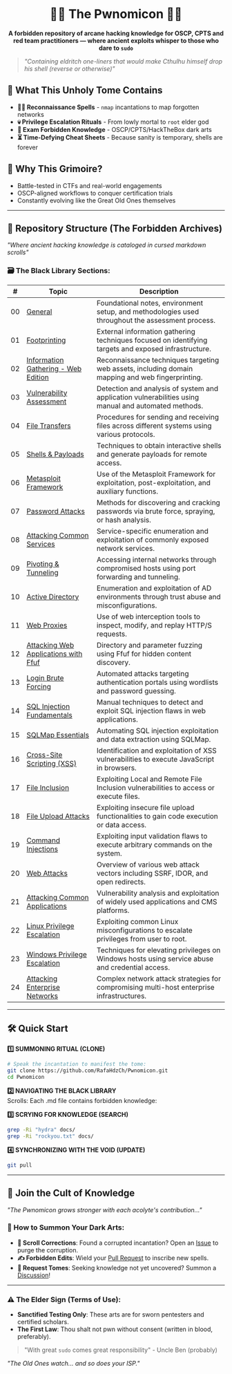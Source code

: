 <h1 align="center">📜🐙 The Pwnomicon 🐙📜</h1>
<p align="center"><strong>
A forbidden repository of arcane hacking knowledge for OSCP, CPTS and red team practitioners — where ancient exploits whisper to those who dare to <code>sudo</code>
</strong></p>

> *"Containing eldritch one-liners that would make Cthulhu himself drop his shell (reverse or otherwise)"*  

## 🔮 What This Unholy Tome Contains  
- **🕵️‍♂️ Reconnaissance Spells** - `nmap` incantations to map forgotten networks  
- **💀 Privilege Escalation Rituals** - From lowly mortal to `root` elder god  
- **📜 Exam Forbidden Knowledge** - OSCP/CPTS/HackTheBox dark arts  
- **⏳ Time-Defying Cheat Sheets** - Because sanity is temporary, shells are forever  

## 🌌 Why This Grimoire?
- Battle-tested in CTFs and real-world engagements
- OSCP-aligned workflows to conquer certification trials
- Constantly evolving like the Great Old Ones themselves

---

## 📂 Repository Structure (The Forbidden Archives)  
*"Where ancient hacking knowledge is cataloged in cursed markdown scrolls"*  

### 🗃️ The Black Library Sections:

| #  | Topic | Description |  
|----|-------|-------------|             
| 00 | [General](./docs/00-general.md)                                             | Foundational notes, environment setup, and methodologies used throughout the assessment process.     |
| 01 | [Footprinting](./docs/01-footprinting.md)                                   | External information gathering techniques focused on identifying targets and exposed infrastructure. |
| 02 | [Information Gathering - Web Edition](./docs/02-information-gathering.md)   | Reconnaissance techniques targeting web assets, including domain mapping and web fingerprinting.     |
| 03 | [Vulnerability Assessment](./docs/03-vulnerability-assessment.md)           | Detection and analysis of system and application vulnerabilities using manual and automated methods. |
| 04 | [File Transfers](./docs/04-file-transfers.md)                               | Procedures for sending and receiving files across different systems using various protocols.         |
| 05 | [Shells & Payloads](./docs/05-shells-payloads.md)                           | Techniques to obtain interactive shells and generate payloads for remote access.                     |
| 06 | [Metasploit Framework](./docs/06-metasploit-framework.md)                   | Use of the Metasploit Framework for exploitation, post-exploitation, and auxiliary functions.        |
| 07 | [Password Attacks](./docs/07-password-attacks.md)                           | Methods for discovering and cracking passwords via brute force, spraying, or hash analysis.          |
| 08 | [Attacking Common Services](./docs/08-common-services.md)                   | Service-specific enumeration and exploitation of commonly exposed network services.                  |
| 09 | [Pivoting & Tunneling](./docs/09-pivoting-tunneling.md)                     | Accessing internal networks through compromised hosts using port forwarding and tunneling.           |
| 10 | [Active Directory](./docs/10-active-directory.md)                           | Enumeration and exploitation of AD environments through trust abuse and misconfigurations.           |
| 11 | [Web Proxies](./docs/11-web-proxies.md)                                     | Use of web interception tools to inspect, modify, and replay HTTP/S requests.                        |
| 12 | [Attacking Web Applications with Ffuf](./docs/12-web-apps-ffuf.md)          | Directory and parameter fuzzing using Ffuf for hidden content discovery.                             |
| 13 | [Login Brute Forcing](./docs/13-login-brute-forcing.md)                     | Automated attacks targeting authentication portals using wordlists and password guessing.            |
| 14 | [SQL Injection Fundamentals](./docs/14-sql-injection-fundamentals.md)       | Manual techniques to detect and exploit SQL injection flaws in web applications.                     |
| 15 | [SQLMap Essentials](./docs/15-sqlmap-essentials.md)                         | Automating SQL injection exploitation and data extraction using SQLMap.                              |
| 16 | [Cross-Site Scripting (XSS)](./docs/16-xss.md)                              | Identification and exploitation of XSS vulnerabilities to execute JavaScript in browsers.            |
| 17 | [File Inclusion](./docs/17-file-inclusion.md)                               | Exploiting Local and Remote File Inclusion vulnerabilities to access or execute files.               |
| 18 | [File Upload Attacks](./docs/18-file-upload-attacks.md)                     | Exploiting insecure file upload functionalities to gain code execution or data access.               |
| 19 | [Command Injections](./docs/19-command-injections.md)                       | Exploiting input validation flaws to execute arbitrary commands on the system.                       |
| 20 | [Web Attacks](./docs/20-web-attacks.md)                                     | Overview of various web attack vectors including SSRF, IDOR, and open redirects.                     |
| 21 | [Attacking Common Applications](./docs/21-attacking-common-applications.md) | Vulnerability analysis and exploitation of widely used applications and CMS platforms.               |
| 22 | [Linux Privilege Escalation](./docs/22-linux-privilege-escalation.md)       | Exploiting common Linux misconfigurations to escalate privileges from user to root.                  |
| 23 | [Windows Privilege Escalation](./docs/23-windows-privilege-escalation.md)   | Techniques for elevating privileges on Windows hosts using service abuse and credential access.      |
| 24 | [Attacking Enterprise Networks](./docs/24-attacking-enterprise-networks.md) | Complex network attack strategies for compromising multi-host enterprise infrastructures.            |

---


## 🛠️ Quick Start  

**1️⃣ SUMMONING RITUAL (CLONE)**
   ```bash
   # Speak the incantation to manifest the tome:  
   git clone https://github.com/RafaHdzCh/Pwnomicon.git  
   cd Pwnomicon
   ```
**2️⃣ NAVIGATING THE BLACK LIBRARY**  
   Scrolls: Each .md file contains forbidden knowledge:
   
**3️⃣ SCRYING FOR KNOWLEDGE (SEARCH)** 
   ```bash 
   grep -Ri "hydra" docs/  
   grep -Ri "rockyou.txt" docs/
   ```
**4️⃣ SYNCHRONIZING WITH THE VOID (UPDATE)**  
   ```bash 
   git pull
   ```

---

## 📜 Join the Cult of Knowledge  
*"The Pwnomicon grows stronger with each acolyte's contribution..."*  

### 🔮 How to Summon Your Dark Arts:  
- **📜 Scroll Corrections**: Found a corrupted incantation? Open an [Issue](https://github.com/RafaHdzCh/Pwnomicon/issues) to purge the corruption.  
- **✍️ Forbidden Edits**: Wield your [Pull Request](https://github.com/RafaHdzCh/Pwnomicon/pulls) to inscribe new spells.  
- **🌌 Request Tomes**: Seeking knowledge not yet uncovered? Summon a [Discussion](https://github.com/RafaHdzCh/Pwnomicon/discussions)!  

---

### ⚠️ The Elder Sign (Terms of Use):  
- **Sanctified Testing Only**: These arts are for sworn pentesters and certified scholars.  
- **The First Law**: Thou shalt not pwn without consent (written in blood, preferably).  

> "With great `sudo` comes great responsibility" - Uncle Ben (probably)  

*"The Old Ones watch... and so does your ISP."*  
